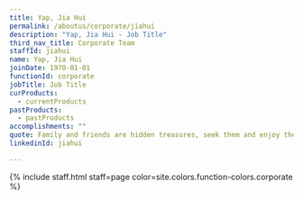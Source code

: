 ```yaml
---
title: Yap, Jia Hui
permalink: /aboutus/corporate/jiahui
description: "Yap, Jia Hui - Job Title"
third_nav_title: Corporate Team
staffId: jiahui
name: Yap, Jia Hui
joinDate: 1970-01-01
functionId: corporate
jobTitle: Job Title
curProducts:
  - currentProducts
pastProducts:
  - pastProducts
accomplishments: ""
quote: Family and friends are hidden treasures, seek them and enjoy their riches.
linkedinId: jiahui

---
```


{% include staff.html staff=page color=site.colors.function-colors.corporate %}
